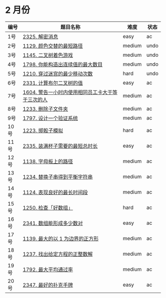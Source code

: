 # 2 月份

**编号**|**题目名称**|**难度**|**状态**
--------|------------|--------|--------
1号|[2325. 解密消息](./第1题%202325.%20解密消息)|easy|ac
2号|[1129. 颜色交替的最短路径](./第2题%201129.%20颜色交替的最短路径)|medium|undo
3号|[1145. 二叉树着色游戏](./第3题%201145.%20二叉树着色游戏)|medium|undo
4号|[1798. 你能构造出连续值的最大数目](./第4题%201798.%20你能构造出连续值的最大数目)|medium|undo
5号|[1210. 穿过迷宫的最少移动次数](./第5题%201210.%20穿过迷宫的最少移动次数)|hard|undo
6号|[2331. 计算布尔二叉树的值](./第6题%202331.%20计算布尔二叉树的值)|easy|ac
7号|[1604. 警告一小时内使用相同员工卡大于等于三次的人](./第7题%201604.%20警告一小时内使用相同员工卡大于等于三次的人)|medium|ac
8号|[1233. 删除子文件夹](./第8题%201233.%20删除子文件夹)|medium|ac
9号|[1797. 设计一个验证系统](./第9题%201797.%20设计一个验证系统)|medium|ac
10号|[1223. 掷骰子模拟](./第10题%201223.%20掷骰子模拟)|hard|ac
11号|[2335. 装满杯子需要的最短总时长](./第11题%202335.%20装满杯子需要的最短总时长)|easy|ac
12号|[1138. 字母板上的路径](./第12题%201138.%20字母板上的路径)|medium|ac
13号|[1234. 替换子串得到平衡字符串](./第13题%201234.%20替换子串得到平衡字符串)|medium|ac
14号|[1124. 表现良好的最长时间段](./第14题%201124.%20表现良好的最长时间段)|medium|ac
15号|[1250. 检查「好数组」](./第15题%201250.%20检查「好数组」)|hard|ac
16号|[2341. 数组能形成多少数对](./第16题%202341.%20数组能形成多少数对)|easy|ac
17号|[1139. 最大的以 1 为边界的正方形](./第17题%201139.%20最大的以%201%20为边界的正方形)|medium|ac
18号|[1237. 找出给定方程的正整数解](./第18题%201237.%20找出给定方程的正整数解)|medium|ac
19号|[1792. 最大平均通过率](./第19题%201792.%20最大平均通过率)|medium|ac
20号|[2347. 最好的扑克手牌](./第20题%202347.%20最好的扑克手牌)|easy|ac
